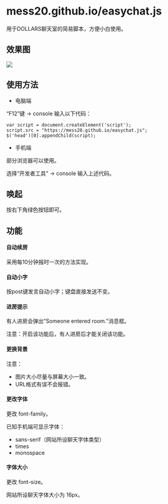 # mess20.github.io/easychat.js

用于DOLLARS聊天室的简易脚本，方便小白使用。

## 效果图

![](https://s3.bmp.ovh/imgs/2022/07/19/a59112a091a0f625.jpg)

## 使用方法
- 电脑端

“F12”键 → console 输入以下代码：

```
var script = document.createElement('script');
script.src = "https://mess20.github.io/easychat.js";
$('head')[0].appendChild(script);
```

- 手机端

部分浏览器可以使用。

选择“开发者工具” → console 输入上述代码。

## 唤起
按右下角绿色按钮即可。

## 功能
#### 自动续房
采用每10分钟报时一次的方法实现。

#### 自动小字
按post键发言自动小字；键盘直接发送不变。

#### 进房提示
有人进房会弹出“Someone entered room.”消息框。

注意：开启该功能后，有人进房后才能关闭该功能。

#### 更换背景

注意：
- 图片大小尽量与屏幕大小一致。
- URL格式有误不会报错。

#### 更改字体
更改 font-family。

已知手机端可显示字体：
- sans-serif（网站所设聊天字体类型）
- times
- monospace

#### 字体大小
更改 font-size。

网站所设聊天字体大小为 16px。













